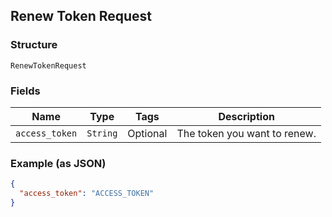 ## Renew Token Request

### Structure

`RenewTokenRequest`

### Fields

| Name | Type | Tags | Description |
|  --- | --- | --- | --- |
| `access_token` | `String` | Optional | The token you want to renew. |

### Example (as JSON)

```json
{
  "access_token": "ACCESS_TOKEN"
}
```

